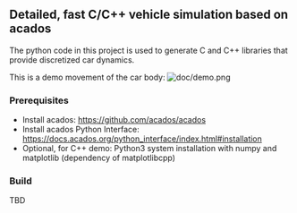## Detailed, fast C/C++ vehicle simulation based on acados
The python code in this project is used to generate C and C++ libraries
that provide discretized car dynamics.

This is a demo movement of the car body:
![doc/demo.png](doc/demo.png)

### Prerequisites
- Install acados: https://github.com/acados/acados
- Install acados Python Interface: https://docs.acados.org/python_interface/index.html#installation
- Optional, for C++ demo: Python3 system installation with numpy and matplotlib (dependency of matplotlibcpp)

### Build
TBD
